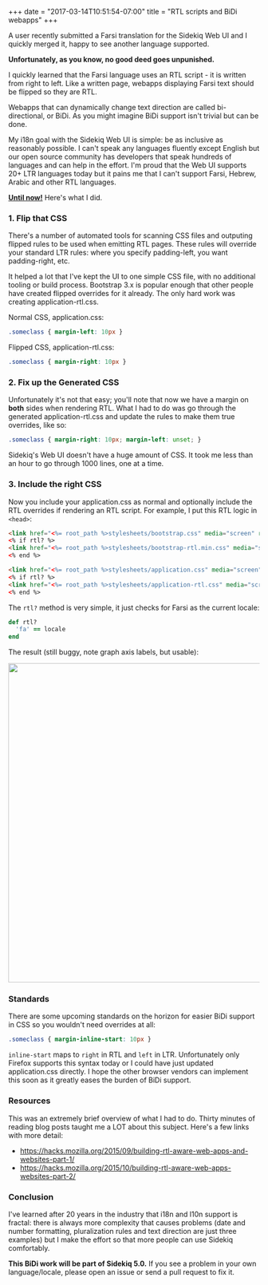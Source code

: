 +++
date = "2017-03-14T10:51:54-07:00"
title = "RTL scripts and BiDi webapps"
+++

A user recently submitted a Farsi translation for the Sidekiq
Web UI and I quickly merged it, happy to see another language supported.

**Unfortunately, as you know, no good deed goes unpunished.**

I quickly learned that the Farsi language uses an RTL script - it is
written from right to left.  Like a written page, webapps displaying
Farsi text should be flipped so they are RTL.

Webapps that can dynamically change text direction are called
bi-directional, or BiDi.  As you might imagine BiDi support isn't
trivial but can be done.

My i18n goal with the Sidekiq Web UI is simple: be as inclusive as
reasonably possible.  I can't speak any languages fluently except English
but our open source community has developers that speak hundreds
of languages and can help in the effort. I'm proud that the Web UI supports
20+ LTR languages today but it pains me that I can't support Farsi, Hebrew,
Arabic and other RTL languages.

[**Until now!**](https://github.com/mperham/sidekiq/issues/3381) Here's what I did.

### 1. Flip that CSS

There's a number of automated tools for scanning CSS files and outputing
flipped rules to be used when emitting RTL pages.  These rules will override
your standard LTR rules: where you specify padding-left, you want
padding-right, etc.

It helped a lot that I've kept the UI to one simple CSS file, with no
additional tooling or build process.  Bootstrap 3.x is popular enough that
other people have created flipped overrides for it already.  The only hard
work was creating application-rtl.css.

Normal CSS, application.css:

```css
.someclass { margin-left: 10px }
```

Flipped CSS, application-rtl.css:

```css
.someclass { margin-right: 10px }
```

### 2. Fix up the Generated CSS

Unfortunately it's not that easy; you'll note that now we have a
margin on **both** sides when rendering RTL.  What I had to do was go
through the generated application-rtl.css and update the rules to make
them true overrides, like so:

```css
.someclass { margin-right: 10px; margin-left: unset; }
```

Sidekiq's Web UI doesn't have a huge amount of CSS.  It took me less
than an hour to go through 1000 lines, one at a time.

### 3. Include the right CSS

Now you include your application.css as normal and optionally include
the RTL overrides if rendering an RTL script.  For example, I put this RTL logic in `<head>`:

```html
<link href="<%= root_path %>stylesheets/bootstrap.css" media="screen" rel="stylesheet" type="text/css" />
<% if rtl? %>
<link href="<%= root_path %>stylesheets/bootstrap-rtl.min.css" media="screen" rel="stylesheet" type="text/css"/>
<% end %>

<link href="<%= root_path %>stylesheets/application.css" media="screen" rel="stylesheet" type="text/css" />
<% if rtl? %>
<link href="<%= root_path %>stylesheets/application-rtl.css" media="screen" rel="stylesheet" type="text/css" />
<% end %>
```

The `rtl?` method is very simple, it just checks for Farsi as the
current locale:

```ruby
def rtl?
  'fa' == locale
end
```

The result (still buggy, note graph axis labels, but usable):

<img width="640" src="/images/issue3381.png" />

### Standards

There are some upcoming standards on the horizon for easier BiDi
support in CSS so you wouldn't need overrides at all:

```css
.someclass { margin-inline-start: 10px }
```

`inline-start` maps to `right` in RTL and `left` in LTR.  Unfortunately
only Firefox supports this syntax today or I could have just updated
application.css directly.  I hope the other browser vendors can
implement this soon as it greatly eases the burden of BiDi support.

### Resources

This was an extremely brief overview of what I had to do.  Thirty minutes
of reading blog posts taught me a LOT about this subject.  Here's a few
links with more detail:

* https://hacks.mozilla.org/2015/09/building-rtl-aware-web-apps-and-websites-part-1/
* https://hacks.mozilla.org/2015/10/building-rtl-aware-web-apps-websites-part-2/

### Conclusion

I've learned after 20 years in the industry that i18n and l10n support
is fractal: there is always more complexity that causes problems (date
and number formatting, pluralization rules and text direction are just three
examples) but I make the effort so that more people can use Sidekiq
comfortably.

**This BiDi work will be part of Sidekiq 5.0.** If you see a problem in your
own language/locale, please open an issue or send a pull request to fix it.
